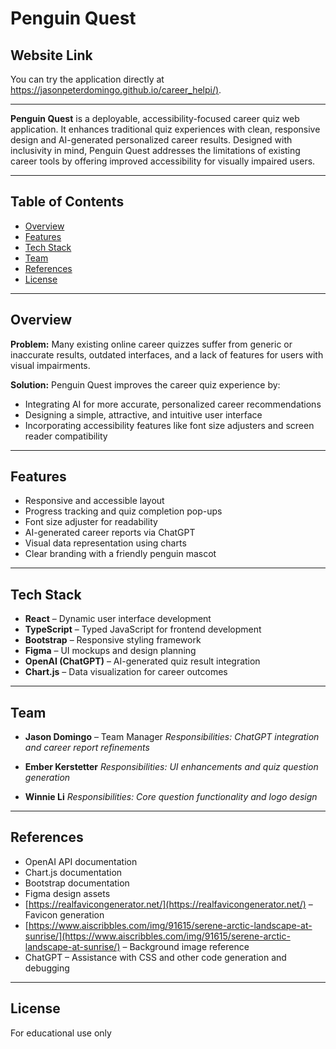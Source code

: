 # Penguin Quest

## Website Link

You can try the application directly at [https://jasonpeterdomingo.github.io/career_helpi/)](https://jasonpeterdomingo.github.io/career_helpi/).

---

**Penguin Quest** is a deployable, accessibility-focused career quiz web application. It enhances traditional quiz experiences with clean, responsive design and AI-generated personalized career results. Designed with inclusivity in mind, Penguin Quest addresses the limitations of existing career tools by offering improved accessibility for visually impaired users.

---

## Table of Contents

* [Overview](#overview)
* [Features](#features)
* [Tech Stack](#tech-stack)
* [Team](#team)
* [References](#references)
* [License](#license)

---

## Overview

**Problem:**
Many existing online career quizzes suffer from generic or inaccurate results, outdated interfaces, and a lack of features for users with visual impairments.

**Solution:**
Penguin Quest improves the career quiz experience by:

* Integrating AI for more accurate, personalized career recommendations
* Designing a simple, attractive, and intuitive user interface
* Incorporating accessibility features like font size adjusters and screen reader compatibility

---

## Features

* Responsive and accessible layout
* Progress tracking and quiz completion pop-ups
* Font size adjuster for readability
* AI-generated career reports via ChatGPT
* Visual data representation using charts
* Clear branding with a friendly penguin mascot

---

## Tech Stack

* **React** – Dynamic user interface development
* **TypeScript** – Typed JavaScript for frontend development
* **Bootstrap** – Responsive styling framework
* **Figma** – UI mockups and design planning
* **OpenAI (ChatGPT)** – AI-generated quiz result integration
* **Chart.js** – Data visualization for career outcomes

---

## Team

* **Jason Domingo** – Team Manager
  *Responsibilities: ChatGPT integration and career report refinements*

* **Ember Kerstetter**
  *Responsibilities: UI enhancements and quiz question generation*

* **Winnie Li**
  *Responsibilities: Core question functionality and logo design*

---

## References

* OpenAI API documentation
* Chart.js documentation
* Bootstrap documentation
* Figma design assets
* [https://realfavicongenerator.net/](https://realfavicongenerator.net/) – Favicon generation
* [https://www.aiscribbles.com/img/91615/serene-arctic-landscape-at-sunrise/](https://www.aiscribbles.com/img/91615/serene-arctic-landscape-at-sunrise/) – Background image reference
* ChatGPT – Assistance with CSS and other code generation and debugging

---

## License

For educational use only

